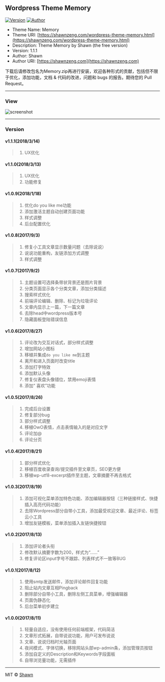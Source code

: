 ## Wordpress Theme Memory

[![Version](https://img.shields.io/badge/version-1.1.1-green.svg?style=flat-square)]()
[![Author](https://img.shields.io/badge/author-Shawn-blue.svg?style=flat-square)](https://shawnzeng.com)

- Theme Name: Memory
- Theme URI: [https://shawnzeng.com/wordpress-theme-memory.html](https://shawnzeng.com/wordpress-theme-memory.html)
- Description: Theme Memory by Shawn (the free version)
- Version: 1.1.1
- Author: Shawn
- Author URI: [https://shawnzeng.com](https://shawnzeng.com)

下载后请修改包名为Memory.zip再进行安装，欢迎各种形式的贡献，包括但不限于优化，添加功能，文档 & 代码的改进，问题和 bugs 的报告。期待您的 Pull Request。

---

### View

![screenshot](https://github.com/ShawnZeng1996/Wordpress-theme-Memory/blob/master/screenshot.png)

---

### Version

#### v1.1.1(2018/3/14)
>1. UX优化

#### v1.1.0(2018/3/13)
>1. UX优化
>2. 功能修复

#### v1.0.9(2018/1/18)
>1. 优化do you like me功能
>2. 添加激活主题自动创建页面功能
>3. 样式调整
>4. 后台配置优化

#### v1.0.8(2017/9/3)
>1. 修复小工具文章显示数量问题（去除说说）
>2. 说说功能重构，友链添加方式调整
>3. 样式调整

#### v1.0.7(2017/9/2)
>1. 主题设置可选择条带状背景还是图片背景
>2. 分类页面显示各个分类文章，添加分类描述
>3. 搜索样式优化
>4. 前端评论编辑、删除、标记为垃圾评论
>5. 文章内显示上一篇，下一篇文章
>6. 去除head中wordpress版本号
>7. 隐藏面板登陆错误信息

#### v1.0.6(2017/8/27)
>1. 评论改为交互对话式，部分样式调整
>2. 增加网站小图标
>3. 移植并集成`do you like me`到主题
>4. 离开和进入页面时改变title
>5. 添加打字特效
>6. 添加默认头像
>7. 修复仪表盘头像错位，禁用emoji表情
>8. 添加“ 喜欢”功能

#### v1.0.5(2017/8/26)
>1. 完成后台设置
>2. 修复部分bug
>3. 部分样式调整
>4. 移植OwO表情，点击表情输入的是对应文字
>5. 评论加@
>6. 评论分页

#### v1.0.4(2017/8/21)
>1. 部分样式优化
>2. 移植百度收录查询/提交插件至文章页，SEO更方便
>3. 移植wp-utf8-excerpt插件至主题，文章摘要不再去格式

#### v1.0.3(2017/8/19)
>1. 添加可视化菜单添加特色功能、添加编辑器按钮（三种链接样式、快捷插入高亮代码功能）
>2. 去除Wordpress部分自带小工具，添加最受欢迎文章、最近评论、标签云小工具
>3. 增加友链模板，菜单添加插入友链快捷按钮

#### v1.0.2(2017/8/13)
>1. 添加评论者头衔
>2. 修改默认摘要字数为200，样式为“……”
>3. 修复评论区input字号不跟踪、列表样式不一致等BUG

#### v1.0.1(2017/8/12)
>1. 使用smtp发送邮件，添加评论邮件回复功能
>2. 阻止站内文章互相Pingback
>3. 删除部分自带小工具，删除左侧工具菜单，增强编辑器
>4. 页面伪静态化
>5. 后台菜单初步建立

#### v1.0.0(2017/8/11)
>1. 轻量自适应，没有使用任何前端框架，代码简洁
>2. 文章形式拓展，自带说说功能，用户可发布说说
>3. 文章、说说归档时光轴页面
>4. 夜间模式、字体切换，移除网站头部wp-admin条，添加管理员按钮
>5. 添加自定义的Description和Keywords字段面板
>6. 自带浏览量功能，无需插件

---

MIT ©  [Shawn](https://shawnzeng.com)


